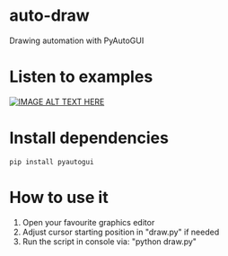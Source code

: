 # auto-draw
Drawing automation with PyAutoGUI

# Listen to examples
[![IMAGE ALT TEXT HERE](https://img.youtube.com/vi/St48jGas_60/0.jpg)](https://www.youtube.com/watch?v=St48jGas_60&list=PLLfIBXQeu3abdRtBW4xHy96--R5OIwK2a)

# Install dependencies
    pip install pyautogui

# How to use it
1. Open your favourite graphics editor
2. Adjust cursor starting position in "draw.py" if needed
3. Run the script in console via: "python draw.py"


